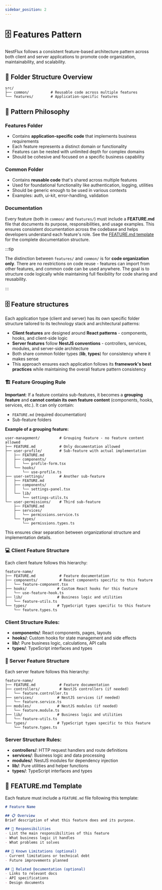 ```yaml
---
sidebar_position: 2
---
```


# 🗄️ Features Pattern

NestFlux follows a consistent feature-based architecture pattern across both client and server applications to promote code organization, maintainability, and scalability.

## 📁 Folder Structure Overview

```
src/
├── common/          # Reusable code across multiple features
└── features/        # Application-specific features
```

## 🔄 Pattern Philosophy

### Features Folder
- Contains **application-specific code** that implements business requirements
- Each feature represents a distinct domain or functionality
- Features can be nested with unlimited depth for complex domains
- Should be cohesive and focused on a specific business capability

### Common Folder
- Contains **reusable code** that's shared across multiple features
- Used for foundational functionality like authentication, logging, utilities
- Should be generic enough to be used in various contexts
- Examples: auth, ui-kit, error-handling, validation

### Documentation
Every feature (both in `common/` and `features/`) must include a **FEATURE.md** file that documents its purpose, responsibilities, and usage examples. This ensures consistent documentation across the codebase and helps developers understand each feature's role. See the [FEATURE.md template](#-featuremd-template) for the complete documentation structure.

:::tip

The distinction between `features/` and `common/` is for **code organization only**. There are no restrictions on code reuse - features can import from other features, and common code can be used anywhere. The goal is to structure code logically while maintaining full flexibility for code sharing and reusability.

:::

## 🗄️ Feature structures

Each application type (client and server) has its own specific folder structure tailored to its technology stack and architectural patterns:

- **Client features** are designed around **React patterns** - components, hooks, and client-side logic
- **Server features** follow **NestJS conventions** - controllers, services, modules, and server-side architecture
- Both share common folder types (**lib**, **types**) for consistency where it makes sense
- This approach ensures each application follows its **framework's best practices** while maintaining the overall feature pattern consistency

### 🏗️ Feature Grouping Rule

**Important**: If a feature contains sub-features, it becomes a **grouping feature** and **cannot contain its own feature content** (components, hooks, services, etc.). It can only contain:
- `FEATURE.md` (required documentation)
- Sub-feature folders

**Example of a grouping feature:**
```
user-management/         # Grouping feature - no feature content allowed
├── FEATURE.md           # Only documentation allowed
├── user-profile/        # Sub-feature with actual implementation
│   ├── FEATURE.md
│   ├── components/
│   │   └── profile-form.tsx
│   └── hooks/
│       └── use-profile.ts
├── user-settings/       # Another sub-feature
│   ├── FEATURE.md
│   ├── components/
│   │   └── settings-panel.tsx
│   └── lib/
│       └── settings-utils.ts
└── user-permissions/    # Third sub-feature
    ├── FEATURE.md
    ├── services/
    │   └── permissions.service.ts
    └── types/
        └── permissions.types.ts
```

This ensures clear separation between organizational structure and implementation details.

### 💻 Client Feature Structure

Each client feature follows this hierarchy:

```
feature-name/
├── FEATURE.md           # Feature documentation
├── components/          # React components specific to this feature
│   └── feature-component.tsx
├── hooks/              # Custom React hooks for this feature
│   └── use-feature-hook.ts
├── lib/                # Business logic and utilities
│   └── feature-utils.ts
└── types/              # TypeScript types specific to this feature
    └── feature.types.ts
```

### Client Structure Rules:
- **components/**: React components, pages, layouts
- **hooks/**: Custom hooks for state management and side effects
- **lib/**: Pure business logic, calculations, API calls
- **types/**: TypeScript interfaces and types

### 🚀 Server Feature Structure

Each server feature follows this hierarchy:

```
feature-name/
├── FEATURE.md           # Feature documentation
├── controllers/         # NestJS controllers (if needed)
│   └── feature.controller.ts
├── services/           # NestJS services (if needed)
│   └── feature.service.ts
├── modules/            # NestJS modules (if needed)
│   └── feature.module.ts
├── lib/                # Business logic and utilities
│   └── feature-utils.ts
└── types/              # TypeScript types specific to this feature
    └── feature.types.ts
```

### Server Structure Rules:
- **controllers/**: HTTP request handlers and route definitions
- **services/**: Business logic and data processing
- **modules/**: NestJS modules for dependency injection
- **lib/**: Pure utilities and helper functions
- **types/**: TypeScript interfaces and types

## 📝 FEATURE.md Template

Each feature must include a `FEATURE.md` file following this template:

```markdown
# Feature Name

## 📋 Overview
Brief description of what this feature does and its purpose.

## 🎯 Responsibilities
- List the main responsibilities of this feature
- What business logic it handles
- What problems it solves

## 🚧 Known Limitations (optional)
- Current limitations or technical debt
- Future improvements planned

## 📖 Related Documentation (optional)
- Links to relevant docs
- API specifications
- Design documents
